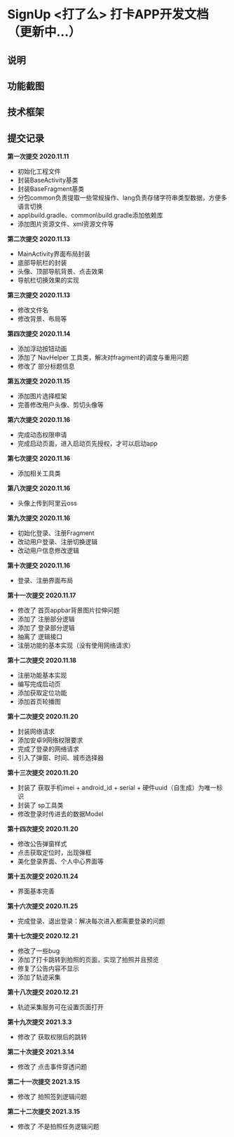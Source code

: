 # SignUp <打了么> 打卡APP开发文档（更新中...）

## 说明

## 功能截图

## 技术框架

## 提交记录
**第一次提交 2020.11.11**
- 初始化工程文件
- 封装BaseActivity基类
- 封装BaseFragment基类
- 分包common负责提取一些常规操作、lang负责存储字符串类型数据，方便多语言切换
- app\build.gradle、common\build.gradle添加依赖库
- 添加图片资源文件、xml资源文件等

**第二次提交 2020.11.13**
- MainActivity界面布局封装
- 底部导航栏的封装
- 头像、顶部导航背景、点击效果
- 导航栏切换效果的实现

**第三次提交 2020.11.13**
- 修改文件名
- 修改背景、布局等

**第四次提交 2020.11.14**
- 添加浮动按钮动画
- 添加了 NavHelper 工具类，解决对fragment的调度与重用问题
- 修改了 部分标题信息

**第五次提交 2020.11.15**
- 添加图片选择框架
- 完善修改用户头像、剪切头像等

**第六次提交 2020.11.16**
- 完成动态权限申请
- 完成启动页面，进入启动页先授权，才可以启动app

**第七次提交 2020.11.16**
- 添加相关工具类

**第八次提交 2020.11.16**
- 头像上传到阿里云oss

**第九次提交 2020.11.16**
- 初始化登录、注册Fragment
- 改动用户登录、注册切换逻辑
- 改动用户信息修改逻辑

**第十次提交 2020.11.16**
- 登录、注册界面布局

**第十一次提交 2020.11.17**
- 修改了 首页appbar背景图片拉伸问题
- 添加了 注册部分逻辑
- 添加了 登录部分逻辑
- 抽离了 逻辑接口
- 注册功能的基本实现（没有使用网络请求）

**第十二次提交 2020.11.18**
- 注册功能基本实现
- 编写完成启动页
- 添加获取定位功能
- 添加首页轮播图

**第十二次提交 2020.11.20**
- 封装网络请求
- 添加安卓9网络权限要求
- 完成了登录的网络请求
- 引入了弹窗、时间、城市选择器

**第十三次提交 2020.11.20**
- 封装了 获取手机imei + android_id + serial + 硬件uuid（自生成）为唯一标识
- 封装了 sp工具类
- 修改登录时传进去的数据Model

**第十四次提交 2020.11.20**
- 修改公告弹窗样式
- 点击获取定位时，出现弹框
- 美化登录界面、个人中心界面等

**第十五次提交 2020.11.24**
- 界面基本完善

**第十六次提交 2020.11.25**
- 完成登录、退出登录：解决每次进入都需要登录的问题

**第十七次提交 2020.12.21**
- 修改了一些bug
- 添加了打卡跳转到拍照的页面，实现了拍照并且预览
- 修复了公告内容不显示
- 添加了轨迹采集

**第十八次提交 2020.12.21**
- 轨迹采集服务可在设置页面打开

**第十九次提交 2021.3.3**
- 修改了 获取权限后的跳转

**第二十次提交 2021.3.14**
- 修改了 点击事件穿透问题

**第二十一次提交 2021.3.15**
- 修改了 拍照签到逻辑问题

**第二十二次提交 2021.3.15**
- 修改了 不是拍照任务逻辑问题